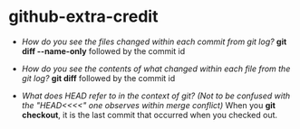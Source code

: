 # github-extra-credit
 
* *How do you see the files changed within each commit from git log?*
**git diff --name-only** followed by the commit id

* *How do you see the contents of what changed within each file from the git log?*
**git diff** followed by the commit id

* *What does HEAD refer to in the context of git? (Not to be confused with the "HEAD<<<<" one observes within merge conflict)*
When you **git checkout**, it is the last commit that occurred when you checked out.
